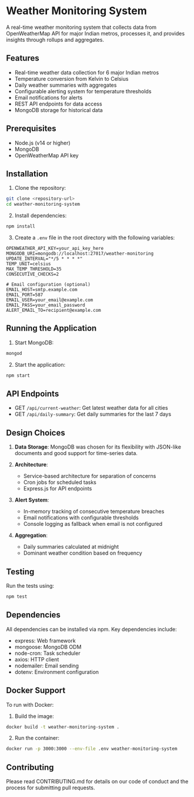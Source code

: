 # Weather Monitoring System

A real-time weather monitoring system that collects data from OpenWeatherMap API for major Indian metros, processes it, and provides insights through rollups and aggregates.

## Features

- Real-time weather data collection for 6 major Indian metros
- Temperature conversion from Kelvin to Celsius
- Daily weather summaries with aggregates
- Configurable alerting system for temperature thresholds
- Email notifications for alerts
- REST API endpoints for data access
- MongoDB storage for historical data

## Prerequisites

- Node.js (v14 or higher)
- MongoDB
- OpenWeatherMap API key

## Installation

1. Clone the repository:
```bash
git clone <repository-url>
cd weather-monitoring-system
```

2. Install dependencies:
```bash
npm install
```

3. Create a `.env` file in the root directory with the following variables:
```
OPENWEATHER_API_KEY=your_api_key_here
MONGODB_URI=mongodb://localhost:27017/weather-monitoring
UPDATE_INTERVAL="*/5 * * * *"
TEMP_UNIT=celsius
MAX_TEMP_THRESHOLD=35
CONSECUTIVE_CHECKS=2

# Email configuration (optional)
EMAIL_HOST=smtp.example.com
EMAIL_PORT=587
EMAIL_USER=your_email@example.com
EMAIL_PASS=your_email_password
ALERT_EMAIL_TO=recipient@example.com
```

## Running the Application

1. Start MongoDB:
```bash
mongod
```

2. Start the application:
```bash
npm start
```

## API Endpoints

- GET `/api/current-weather`: Get latest weather data for all cities
- GET `/api/daily-summary`: Get daily summaries for the last 7 days

## Design Choices

1. **Data Storage**: MongoDB was chosen for its flexibility with JSON-like documents and good support for time-series data.

2. **Architecture**:
   - Service-based architecture for separation of concerns
   - Cron jobs for scheduled tasks
   - Express.js for API endpoints

3. **Alert System**:
   - In-memory tracking of consecutive temperature breaches
   - Email notifications with configurable thresholds
   - Console logging as fallback when email is not configured

4. **Aggregation**:
   - Daily summaries calculated at midnight
   - Dominant weather condition based on frequency

## Testing

Run the tests using:
```bash
npm test
```

## Dependencies

All dependencies can be installed via npm. Key dependencies include:
- express: Web framework
- mongoose: MongoDB ODM
- node-cron: Task scheduler
- axios: HTTP client
- nodemailer: Email sending
- dotenv: Environment configuration

## Docker Support

To run with Docker:

1. Build the image:
```bash
docker build -t weather-monitoring-system .
```

2. Run the container:
```bash
docker run -p 3000:3000 --env-file .env weather-monitoring-system
```

## Contributing

Please read CONTRIBUTING.md for details on our code of conduct and the process for submitting pull requests.